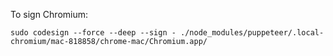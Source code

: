 To sign Chromium:
```
sudo codesign --force --deep --sign - ./node_modules/puppeteer/.local-chromium/mac-818858/chrome-mac/Chromium.app/
```

